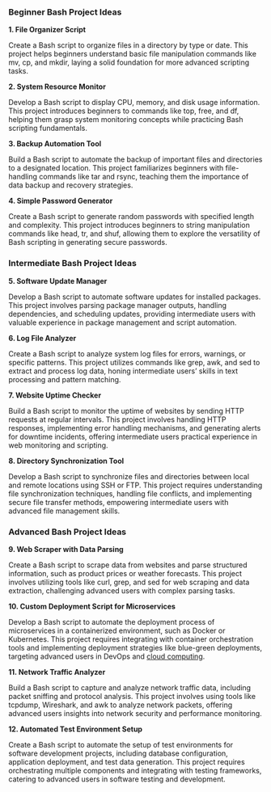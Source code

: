 ### Beginner Bash Project Ideas

**1. File Organizer Script**

Create a Bash script to organize files in a directory by type or date. This project helps beginners understand basic file manipulation commands like mv, cp, and mkdir, laying a solid foundation for more advanced scripting tasks.

**2. System Resource Monitor**

Develop a Bash script to display CPU, memory, and disk usage information. This project introduces beginners to commands like top, free, and df, helping them grasp system monitoring concepts while practicing Bash scripting fundamentals.

**3. Backup Automation Tool**

Build a Bash script to automate the backup of important files and directories to a designated location. This project familiarizes beginners with file-handling commands like tar and rsync, teaching them the importance of data backup and recovery strategies.

**4. Simple Password Generator**

Create a Bash script to generate random passwords with specified length and complexity. This project introduces beginners to string manipulation commands like head, tr, and shuf, allowing them to explore the versatility of Bash scripting in generating secure passwords.

### Intermediate Bash Project Ideas

**5. Software Update Manager**

Develop a Bash script to automate software updates for installed packages. This project involves parsing package manager outputs, handling dependencies, and scheduling updates, providing intermediate users with valuable experience in package management and script automation.

**6. Log File Analyzer**

Create a Bash script to analyze system log files for errors, warnings, or specific patterns. This project utilizes commands like grep, awk, and sed to extract and process log data, honing intermediate users’ skills in text processing and pattern matching.

**7. Website Uptime Checker**

Build a Bash script to monitor the uptime of websites by sending HTTP requests at regular intervals. This project involves handling HTTP responses, implementing error handling mechanisms, and generating alerts for downtime incidents, offering intermediate users practical experience in web monitoring and scripting.

**8. Directory Synchronization Tool**

Develop a Bash script to synchronize files and directories between local and remote locations using SSH or FTP. This project requires understanding file synchronization techniques, handling file conflicts, and implementing secure file transfer methods, empowering intermediate users with advanced file management skills.

### Advanced Bash Project Ideas

**9. Web Scraper with Data Parsing**

Create a Bash script to scrape data from websites and parse structured information, such as product prices or weather forecasts. This project involves utilizing tools like curl, grep, and sed for web scraping and data extraction, challenging advanced users with complex parsing tasks.

**10. Custom Deployment Script for Microservices**

Develop a Bash script to automate the deployment process of microservices in a containerized environment, such as Docker or Kubernetes. This project requires integrating with container orchestration tools and implementing deployment strategies like blue-green deployments, targeting advanced users in DevOps and [cloud computing](https://azure.microsoft.com/en-us/resources/cloud-computing-dictionary/what-is-cloud-computing).

**11. Network Traffic Analyzer**

Build a Bash script to capture and analyze network traffic data, including packet sniffing and protocol analysis. This project involves using tools like tcpdump, Wireshark, and awk to analyze network packets, offering advanced users insights into network security and performance monitoring.

**12. Automated Test Environment Setup**

Create a Bash script to automate the setup of test environments for software development projects, including database configuration, application deployment, and test data generation. This project requires orchestrating multiple components and integrating with testing frameworks, catering to advanced users in software testing and development.